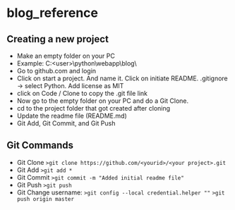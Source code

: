 # blog_reference


## Creating a new project
* Make an empty folder on your PC
* Example: C:\<user>\python\webapp\blog\
* Go to github.com and login
* Click on start a project. And name it. Click on initiate README. .gitignore -> select Python. Add license as MIT
* click on Code / Clone to copy the .git file link
* Now go to the empty folder on your PC and do a Git Clone.
* cd to the project folder that got created after cloning
* Update the readme file (README.md)
* Git Add, Git Commit, and Git Push


## Git Commands
* Git Clone
`>git clone https://github.com/<yourid>/<your project>.git`
* Git Add
`>git add *`
* Git Commit
`>git commit -m "Added initial readme file"`
* Git Push
`>git push`
* Git Change username:
`>git config --local credential.helper ""`
`>git push origin master`

